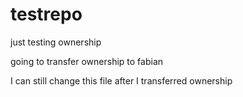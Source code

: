 # testrepo
just testing ownership

going to transfer ownership to fabian

I can still change this file after I transferred ownership
